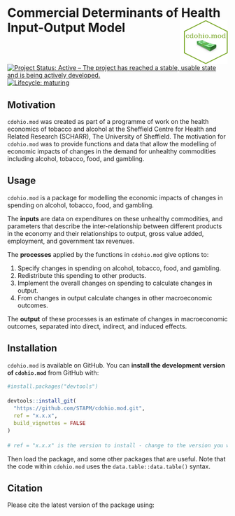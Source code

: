 
<!-- README.md is generated from README.Rmd. Please edit that file -->

# Commercial Determinants of Health Input-Output Model <img src="hex-cdohiomod.png" align="right" style="padding-left:10px;background-color:white;" width="100" height="100" />

<!-- badges: start -->

[![Project Status: Active – The project has reached a stable, usable
state and is being actively
developed.](https://www.repostatus.org/badges/latest/active.svg)](https://www.repostatus.org/#active)
[![Lifecycle:
maturing](https://img.shields.io/badge/lifecycle-maturing-blue.svg)](https://www.tidyverse.org/lifecycle/#maturing)
<!-- badges: end -->

## Motivation

`cdohio.mod` was created as part of a programme of work on the health
economics of tobacco and alcohol at the Sheffield Centre for Health and
Related Research (SCHARR), The University of Sheffield. The motivation
for `cdohio.mod` was to provide functions and data that allow the
modelling of economic impacts of changes in the demand for unhealthy
commodities including alcohol, tobacco, food, and gambling.

## Usage

`cdohio.mod` is a package for modelling the economic impacts of changes
in spending on alcohol, tobacco, food, and gambling.

The **inputs** are data on expenditures on these unhealthy commodities,
and parameters that describe the inter-relationship between different
products in the economy and their relationships to output, gross value
added, employment, and government tax revenues.

The **processes** applied by the functions in `cdohio.mod` give options
to:

1.  Specify changes in spending on alcohol, tobacco, food, and
    gambling.  
2.  Redistribute this spending to other products.  
3.  Implement the overall changes on spending to calculate changes in
    output.  
4.  From changes in output calculate changes in other macroeconomic
    outcomes.

The **output** of these processes is an estimate of changes in
macroeconomic outcomes, separated into direct, indirect, and induced
effects.

## Installation

`cdohio.mod` is available on GitHub. You can **install the development
version of `cdohio.mod`** from GitHub with:

``` r
#install.packages("devtools")

devtools::install_git(
  "https://github.com/STAPM/cdohio.mod.git", 
  ref = "x.x.x",
  build_vignettes = FALSE
)

# ref = "x.x.x" is the version to install - change to the version you want e.g. "1.2.3"
```

Then load the package, and some other packages that are useful. Note
that the code within `cdohio.mod` uses the `data.table::data.table()`
syntax.

## Citation

Please cite the latest version of the package using:
